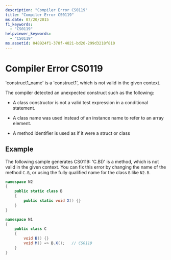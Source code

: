 ```yaml
---
description: "Compiler Error CS0119"
title: "Compiler Error CS0119"
ms.date: 07/20/2015
f1_keywords: 
  - "CS0119"
helpviewer_keywords: 
  - "CS0119"
ms.assetid: 048924f1-378f-4021-bd20-299d3218f810
---
```

# Compiler Error CS0119
'construct1_name' is a 'construct1', which is not valid in the given context.  
  
 The compiler detected an unexpected construct such as the following:  
  
- A class constructor is not a valid test expression in a conditional statement.  
  
- A class name was used instead of an instance name to refer to an array element.  
  
- A method identifier is used as if it were a struct or class  
  
## Example  
 The following sample generates CS0119: 'C.B()' is a method, which is not valid in the given context. You can fix this error by changing the name of the method `C.B`, or using the fully qualified name for the class `B` like `N2.B`.

```csharp
namespace N2
{
    public static class B
    {
        public static void X() {}
    }
}

namespace N1
{
    public class C
    {
        void B() {}
        void M() => B.X();   // CS0119
    }
}
```
